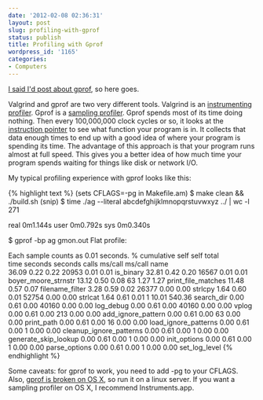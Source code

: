 ```yaml
---
date: '2012-02-08 02:36:31'
layout: post
slug: profiling-with-gprof
status: publish
title: Profiling with Gprof
wordpress_id: '1165'
categories:
- Computers
---
```


[I said I'd post about gprof](/2012/01/23/making-programs-faster-profiling/), so here goes.

Valgrind and gprof are two very different tools. Valgrind is an [instrumenting profiler](http://en.wikipedia.org/wiki/Profiling_%28computer_programming%29#Instrumenting_profilers). Gprof is a [sampling profiler](http://en.wikipedia.org/wiki/Profiling_%28computer_programming%29#Statistical_profilers). Gprof spends most of its time doing nothing. Then every 100,000,000 clock cycles or so, it looks at the [instruction pointer](http://en.wikipedia.org/wiki/Program_counter) to see what function your program is in. It collects that data enough times to end up with a good idea of where your program is spending its time. The advantage of this approach is that your program runs almost at full speed. This gives you a better idea of how much time your program spends waiting for things like disk or network I/O.

My typical profiling experience with gprof looks like this:

{% highlight text %}
(sets CFLAGS=-pg in Makefile.am)
$ make clean && ./build.sh
(snip)
$ time ./ag --literal abcdefghijklmnopqrstuvwxyz ../ | wc -l
271

real	0m1.144s
user	0m0.792s
sys	0m0.340s
                                          
$ gprof -bp ag gmon.out 
Flat profile:

Each sample counts as 0.01 seconds.
  %   cumulative   self              self     total           
 time   seconds   seconds    calls  ms/call  ms/call  name    
 36.09      0.22     0.22    20953     0.01     0.01  is_binary
 32.81      0.42     0.20    16567     0.01     0.01  boyer_moore_strnstr
 13.12      0.50     0.08       63     1.27     1.27  print_file_matches
 11.48      0.57     0.07                             filename_filter
  3.28      0.59     0.02    26377     0.00     0.00  strlcpy
  1.64      0.60     0.01    52754     0.00     0.00  strlcat
  1.64      0.61     0.01        1    10.01   540.36  search_dir
  0.00      0.61     0.00    40160     0.00     0.00  log_debug
  0.00      0.61     0.00    40160     0.00     0.00  vplog
  0.00      0.61     0.00      213     0.00     0.00  add_ignore_pattern
  0.00      0.61     0.00       63     0.00     0.00  print_path
  0.00      0.61     0.00       16     0.00     0.00  load_ignore_patterns
  0.00      0.61     0.00        1     0.00     0.00  cleanup_ignore_patterns
  0.00      0.61     0.00        1     0.00     0.00  generate_skip_lookup
  0.00      0.61     0.00        1     0.00     0.00  init_options
  0.00      0.61     0.00        1     0.00     0.00  parse_options
  0.00      0.61     0.00        1     0.00     0.00  set_log_level
{% endhighlight %}


Some caveats: for gprof to work, you need to add -pg to your CFLAGS. Also, [gprof is broken on OS X](http://lists.apple.com/archives/PerfOptimization-dev/2006/Apr/msg00014.html), so run it on a linux server. If you want a sampling profiler on OS X, I recommend Instruments.app.

